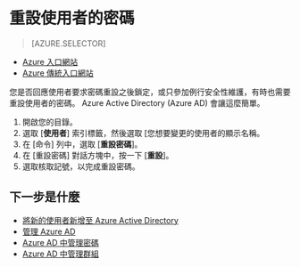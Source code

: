 <properties
    pageTitle="重設密碼的 Azure Active Directory 中的使用者 |Microsoft Azure"
    description="說明如何系統管理員應在重設使用者的密碼 Azure Active Directory。"
    services="active-directory"
    documentationCenter=""
    authors="curtand"
    manager="femila"
    editor=""/>

<tags
    ms.service="active-directory"
    ms.workload="identity"
    ms.tgt_pltfrm="na"
    ms.devlang="na"
    ms.topic="article"
    ms.date="08/23/2016"
    ms.author="curtand"/>

# <a name="reset-the-password-for-a-user"></a>重設使用者的密碼

> [AZURE.SELECTOR]
- [Azure 入口網站](active-directory-users-reset-password-azure-portal.md)
- [Azure 傳統入口網站](active-directory-create-users-reset-password.md)

您是否回應使用者要求密碼重設之後鎖定，或只參加例行安全性維護，有時也需要重設使用者的密碼。 Azure Active Directory (Azure AD) 會讓這麼簡單。

  1. 開啟您的目錄。
  2. 選取 [**使用者**] 索引標籤，然後選取 [您想要變更的使用者的顯示名稱。
  3. 在 [命令] 列中，選取 [**重設密碼**]。
  4. 在 [重設密碼] 對話方塊中，按一下 [**重設**]。
  5. 選取核取記號，以完成重設密碼。



## <a name="whats-next"></a>下一步是什麼

- [將新的使用者新增至 Azure Active Directory](active-directory-create-users.md)
- [管理 Azure AD](active-directory-administer.md)
- [Azure AD 中管理密碼](active-directory-manage-passwords.md)
- [Azure AD 中管理群組](active-directory-manage-groups.md)

